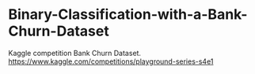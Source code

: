# Binary-Classification-with-a-Bank-Churn-Dataset
Kaggle competition Bank Churn Dataset. 
https://www.kaggle.com/competitions/playground-series-s4e1
